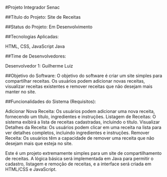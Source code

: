 #Projeto Integrador Senac

##Título do Projeto: Site de Receitas

##Status do Projeto: Em Desenvolvimento

##Tecnologias Aplicadas:

HTML, CSS, JavaScript
Java

##Time de Desenvolvedores:

Desenvolvedor 1: Guilherme Luiz

##Objetivo do Software:
O objetivo do software é criar um site simples para compartilhar receitas. Os usuários podem adicionar novas receitas, visualizar receitas existentes e remover receitas que não desejam mais manter no site.

##Funcionalidades do Sistema (Requisitos):

Adicionar Nova Receita: Os usuários podem adicionar uma nova receita, fornecendo um título, ingredientes e instruções.
Listagem de Receitas: O sistema exibirá a lista de receitas cadastradas, incluindo o título.
Visualizar Detalhes da Receita: Os usuários podem clicar em uma receita na lista para ver detalhes completos, incluindo ingredientes e instruções.
Remover Receita: Os usuários têm a capacidade de remover uma receita que não desejam mais que esteja no site.

Este é um projeto extremamente simples para um site de compartilhamento de receitas. A lógica básica será implementada em Java para permitir o cadastro, listagem e remoção de receitas, e a interface será criada em HTML/CSS e JavaScript.